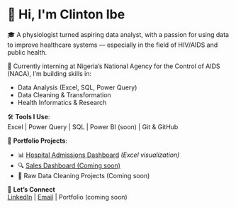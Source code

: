 # 👋 Hi, I'm Clinton Ibe

🎓 A physiologist turned aspiring data analyst, with a passion for using data to improve healthcare systems — especially in the field of HIV/AIDS and public health.

🔬 Currently interning at Nigeria’s National Agency for the Control of AIDS (NACA), I’m building skills in:
- Data Analysis (Excel, SQL, Power Query)
- Data Cleaning & Transformation
- Health Informatics & Research

🛠️ **Tools I Use**:  
Excel | Power Query | SQL | Power BI (soon) | Git & GitHub

💼 **Portfolio Projects**:
- 📊 [Hospital Admissions Dashboard](https://github.com/ClintDozie/Excel-Projects) *(Excel visualization)*
- 🔍 [Sales Dashboard (Coming soon)]()
- 🧹 Raw Data Cleaning Projects (Coming soon)

📌 **Let’s Connect**  
[LinkedIn](#) | [Email](#) | Portfolio (coming soon)


